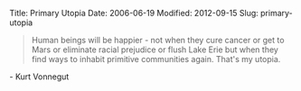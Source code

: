 Title: Primary Utopia
Date: 2006-06-19
Modified: 2012-09-15
Slug: primary-utopia

<blockquote>Human beings will be happier - not when they cure cancer or get to Mars or eliminate racial prejudice or flush Lake Erie but when they find ways to inhabit primitive communities again. That's my utopia.</blockquote>
- Kurt Vonnegut
